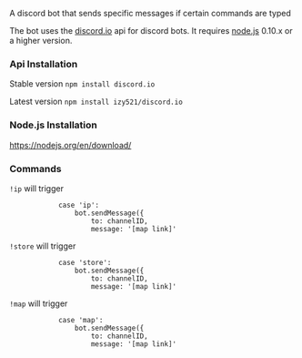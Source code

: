 A discord bot that sends specific messages if certain commands are typed

The bot uses the [discord.io](https://izy521.gitbooks.io/discord-io/content/) api for discord bots. It requires [node.js](https://github.com/nodejs) 0.10.x or a higher version.

### Api Installation
Stable version ```npm install discord.io```

Latest version ```npm install izy521/discord.io```

### Node.js Installation
https://nodejs.org/en/download/

### Commands
```!ip``` will trigger
```
            case 'ip':
                bot.sendMessage({
                    to: channelID,
                    message: '[map link]'                    
```
```!store``` will trigger
```
            case 'store':
                bot.sendMessage({
                    to: channelID,
                    message: '[map link]'                    
```
```!map``` will trigger
```
            case 'map':
                bot.sendMessage({
                    to: channelID,
                    message: '[map link]'                    
```
